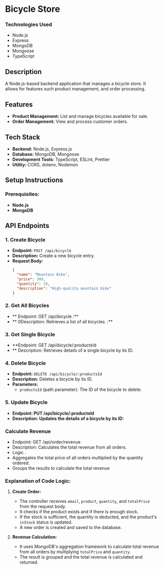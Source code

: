 # Bicycle Store
### Technologies Used 
 -   Node.js 
 -   Express 
 -   MongoDB 
 -   Mongoose 
 -   TypeScript 

## Description
A Node.js-based backend application that manages a bicycle store. It allows for features such   product management, and order processing.

## Features
 - **Product Management:** List and manage bicycles available for sale.
- **Order Management:** View and process customer orders.

## Tech Stack
- **Backend:** Node.js, Express.js
- **Database:** MongoDB, Mongoose
- **Development Tools:** TypeScript, ESLint, Prettier
- **Utility:** CORS, dotenv, Nodemon

## Setup Instructions

### Prerequisites:
- **Node.js**  
- **MongoDB**  

 ## API Endpoints

### 1. **Create Bicycle**
- **Endpoint:** `POST /api/bicycle`
- **Description:** Create a new bicycle entry.
- **Request Body:**
  ```json
  {
    "name": "Mountain Bike",
    "price": 300,
    "quantity": 10,
    "description": "High-quality mountain bike"
  }

 ### 2. **Get All Bicycles**
- ** Endpoint: GET /api/bicycle :**
- ** 0Description: Retrieves a list of all bicycles. :**

 ### 3. **Get Single Bicycle**
- **Endpoint: GET /api/bicycle/:productsId
- ** Description: Retrieves details of a single bicycle by its ID.
### 4. **Delete Bicycle**
- **Endpoint:** `DELETE /api/bicycle/:productsId`
- **Description:** Deletes a bicycle by its ID.
- **Parameters:** 
  - `productsId` (path parameter): The ID of the bicycle to delete.


### 5. Update Bicycle
 
- **Endpoint: PUT /api/bicycle/:productsId**
- **Description: Updates the details of a bicycle by its ID:**

### Calculate Revenue 
 - Endpoint: GET /api/order/revenue
 - Description: Calculates the total revenue from all orders.
 - Logic .
 - Aggregates the total price of all orders multiplied by the quantity ordered.
 - Groups the results to calculate the total revenue
 
###  Explanation of Code Logic:

1. **Create Order:**
   - The controller receives `email`, `product`, `quantity`, and `totalPrice` from the request body.
   - It checks if the product exists and if there is enough stock.
   - If the stock is sufficient, the quantity is deducted, and the product's `inStock` status is updated.
   - A new order is created and saved to the database.

2. **Revenue Calculation:**
   - It uses MongoDB's aggregation framework to calculate total revenue from all orders by multiplying `totalPrice` and `quantity`.
   - The result is grouped and the total revenue is calculated and returned.
  



